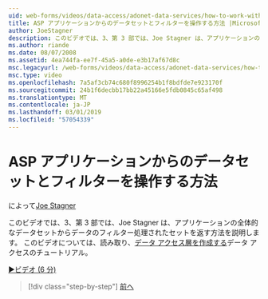 ```yaml
---
uid: web-forms/videos/data-access/adonet-data-services/how-to-work-with-datasets-and-filters-from-an-asp-application
title: ASP アプリケーションからのデータセットとフィルターを操作する方法 |Microsoft Docs
author: JoeStagner
description: このビデオでは、3、第 3 部では、Joe Stagner は、アプリケーションの全体的なデータセットからデータのフィルター処理されたセットを返す方法を説明します。 追加情報 ab. の
ms.author: riande
ms.date: 08/07/2008
ms.assetid: 4ea744fa-ee7f-45a5-a0de-e3b17af67d8c
msc.legacyurl: /web-forms/videos/data-access/adonet-data-services/how-to-work-with-datasets-and-filters-from-an-asp-application
msc.type: video
ms.openlocfilehash: 7a5af3cb74c680f8996254b1f8bdfde7e923170f
ms.sourcegitcommit: 24b1f6decbb17bb22a45166e5fdb0845c65af498
ms.translationtype: MT
ms.contentlocale: ja-JP
ms.lasthandoff: 03/01/2019
ms.locfileid: "57054339"
---
```

<a name="how-to-work-with-datasets-and-filters-from-an-asp-application"></a>ASP アプリケーションからのデータセットとフィルターを操作する方法
====================
によって[Joe Stagner](https://github.com/JoeStagner)

このビデオでは、3、第 3 部では、Joe Stagner は、アプリケーションの全体的なデータセットからデータのフィルター処理されたセットを返す方法を説明します。 このビデオについては、読み取り、[データ アクセス層を作成する](../../../overview/data-access/introduction/creating-a-data-access-layer-vb.md)データ アクセスのチュートリアル。

[&#9654;ビデオ (6 分)](https://channel9.msdn.com/Blogs/ASP-NET-Site-Videos/how-to-work-with-datasets-and-filters-from-an-asp-application)

> [!div class="step-by-step"]
> [前へ](how-to-manually-bind-a-dataset-to-a-datagrid.md)
